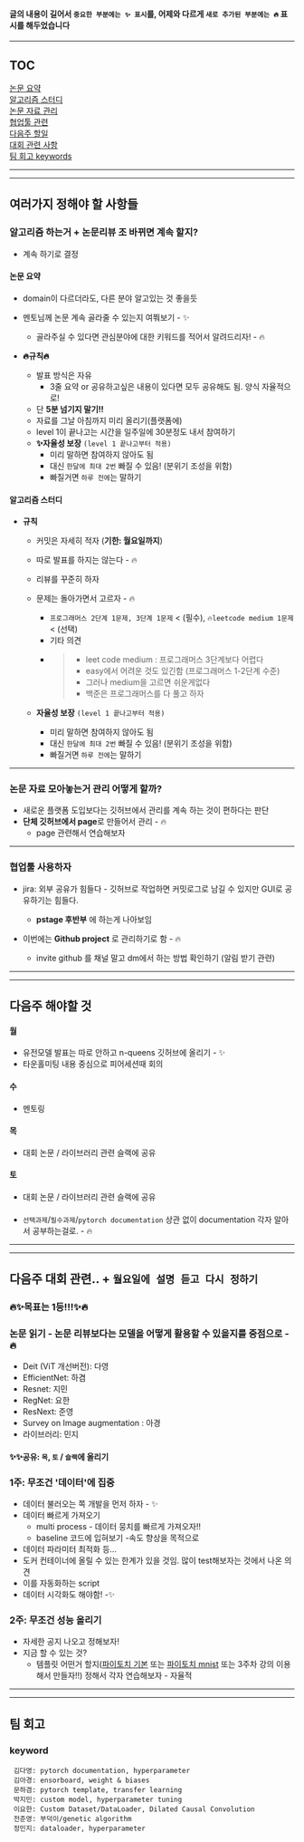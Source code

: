 
#### 글의 내용이 길어서 `중요한 부분에는 ✨ 표시`를, 어제와 다르게 `새로 추가된 부분에는 🔥` 표시를 해두었습니다
---
## TOC
[논문 요약](#논문-요약)  
[알고리즘 스터디](#알고리즘-스터디)  
[논문 자료 관리](#논문-자료-모아놓는거-관리-어떻게-할까)  
[협업툴 관련](#협업툴-사용하자)  
[다음주 할일](#다음주-해야할-것)  
[대회 관련 사항](#다음주-대회-관련--월요일에-설명-듣고-다시-정하기)  
[팀 회고 keywords](#팀-회고)  

---
---
## 여러가지 정해야 할 사항들
### 알고리즘 하는거 + 논문리뷰 조 바뀌면 계속 할지?
- 계속 하기로 결정


#### 논문 요약
- domain이 다르더라도, 다른 분야 알고있는 것 좋을듯
- 멘토님께 논문 계속 골라줄 수 있는지 여쭤보기  - ✨
  - 골라주실 수 있다면 관심분야에 대한 키워드를 적어서 알려드리자!  - 🔥

- **🔥규칙🔥**
  - 발표 방식은 자유
    - 3줄 요약 or 공유하고싶은 내용이 있다면 모두 공유해도 됨. 양식 자율적으로!
  - 단 **5분 넘기지 말기!!**
  - 자료를 그날 아침까지 미리 올리기(플랫폼에)
  - level 1이 끝나고는 시간을 일주일에 30분정도 내서 참여하기
  - **✨자율성 보장** `(level 1 끝나고부터 적용)`
    - 미리 말하면 참여하지 않아도 됨
    - 대신 `한달에 최대 2번` 빠질 수 있음! (분위기 조성을 위함)
    - 빠질거면 `하루 전에`는 말하기

#### 알고리즘 스터디
- **규칙**
  - 커밋은 자세히 적자 (**기한: 월요일까지**)
  - 따로 발표를 하지는 않는다  - 🔥
  - 리뷰를 꾸준히 하자
  - 문제는 돌아가면서 고르자  - 🔥
    - `프로그래머스 2단계 1문제, 3단계 1문제` < (필수), `🔥leetcode medium 1문제` < (선택)
    - 기타 의견
    - > - leet code medium : 프로그래머스 3단계보다 어렵다  
      > - easy에서 어려운 것도 있긴함 (프로그래머스 1-2단계 수준)  
      > - 그러나 medium을 고르면 쉬운게없다  
      > - 백준은 프로그래머스를 다 풀고 하자  

  - **자율성 보장** `(level 1 끝나고부터 적용)`
    - 미리 말하면 참여하지 않아도 됨
    - 대신 `한달에 최대 2번` 빠질 수 있음! (분위기 조성을 위함)
    - 빠질거면 `하루 전에`는 말하기

---
### 논문 자료 모아놓는거 관리 어떻게 할까?
- 새로운 플랫폼 도입보다는 깃허브에서 관리를 계속 하는 것이 편하다는 판단
- **단체 깃허브에서 page**로 만들어서 관리 - 🔥
  - page 관련해서 연습해보자

---


### 협업툴 사용하자
- jira: 외부 공유가 힘들다 - 깃허브로 작업하면 커밋로그로 남길 수 있지만 GUI로 공유하기는 힘들다.
  - **pstage 후반부** 에 하는게 나아보임

- 이번에는 **Github project** 로 관리하기로 함 - 🔥
  - invite github 를 채널 말고 dm에서 하는 방법 확인하기 (알림 받기 관련)


---
---


## 다음주 해야할 것
#### 월
- 유전모델 발표는 따로 안하고 n-queens 깃허브에 올리기 - ✨
- 타운홀미팅 내용 중심으로 피어세션때 회의

#### 수
- 멘토링


#### 목
- 대회 논문 / 라이브러리 관련 슬랙에 공유


#### 토
- 대회 논문 / 라이브러리 관련 슬랙에 공유


#### 
- `선택과제`/`필수과제`/`pytorch documentation` 상관 없이 documentation 각자 알아서 공부하는걸로. - 🔥


---
---

## 다음주 대회 관련.. + `월요일에 설명 듣고 다시 정하기`
### 🔥✨목표는 1등!!!✨🔥
### 논문 읽기 - 논문 리뷰보다는 모델을 어떻게 활용할 수 있을지를 중점으로 - 🔥
- Deit (ViT 개선버전): 다영
- EfficientNet: 하겸
- Resnet: 지민
- RegNet: 요한
- ResNext: 준영
- Survey on Image augmentation : 아경
- 라이브러리: 민지
#### ✨✨공유: `목`, `토` / `슬랙`에 올리기

### 1주: 무조건 '데이터'에 집중
- 데이터 불러오는 쪽 개발을 먼저 하자 - ✨
- 데이터 빠르게 가져오기 
  - multi process - 데이터 뭉치를 빠르게 가져오자!!
  - baseline 코드에 입혀보기 -속도 향상을 목적으로
- 데이터 파라미터 최적화 등...
- 도커 컨테이너에 올릴 수 있는 한계가 있을 것임. 많이 test해보자는 것에서 나온 의견
- 이를 자동화하는 script
- 데이터 시각화도 해야함! -✨


### 2주: 무조건 성능 올리기
- 자세한 공지 나오고 정해보자!
- 지금 할 수 있는 것?
  - 템플릿 어떤거 할지([파이토치 기본](https://pytorch.org/tutorials/) 또는 [파이토치 mnist](https://github.com/pytorch/examples/blob/master/mnist/main.py) 또는 3주차 강의 이용해서 만들자!!) 정해서 각자 연습해보자 - 자율적
---
---

## 팀 회고
### keyword
```
 김다영: pytorch documentation, hyperparameter
 김아경: ensorboard, weight & biases
 문하겸: pytorch template, transfer learning
 박지민: custom model, hyperparameter tuning
 이요한: Custom Dataset/DataLoader, Dilated Causal Convolution
 전준영: 부덕이/genetic algorithm
 정민지: dataloader, hyperparameter
```

